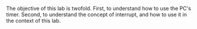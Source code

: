 The objective of this lab is twofold. First, to understand how to use the PC's timer. Second, to understand the concept of interrupt, and how to use it in the context of this lab.

